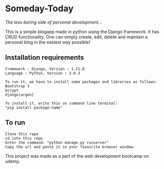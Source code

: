 # Someday-Today
*The less boring side of personal development...*

This is a simple blogapp made in python using the Django framework. It has CRUD functionality.
One can simply create, edit, delete and maintain a personal blog in the easiest way possible!

## Installation requirements

```
Framework : Django, Version : 1.11.8
Language : Python, Version : 3.6.3

To run it, we have to install some packages and libraries as follows:
Bootstrap 3
bcrypt
django[argon]

To install it, write this on command line terminal:
"pip install package-name"
```

## To run

```
Clone this repo
cd into this repo
Enter the command: "python manage.py runserver"
Copy the url and paste it in your favourite browser window.
```
This project was made as a part of the web development bootcamp on udemy.
